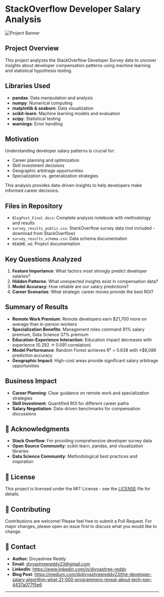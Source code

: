 # StackOverflow Developer Salary Analysis

![Project Banner](https://images.unsplash.com/photo-1551288049-bebda4e38f71?ixlib=rb-4.0.3&auto=format&fit=crop&w=2070&q=80)

## Project Overview
This project analyzes the StackOverflow Developer Survey data to uncover insights about developer compensation patterns using machine learning and statistical hypothesis testing.

## Libraries Used
- **pandas**: Data manipulation and analysis
- **numpy**: Numerical computing
- **matplotlib & seaborn**: Data visualization
- **scikit-learn**: Machine learning models and evaluation
- **scipy**: Statistical testing
- **warnings**: Error handling

## Motivation
Understanding developer salary patterns is crucial for:
- Career planning and optimization
- Skill investment decisions
- Geographic arbitrage opportunities
- Specialization vs. generalization strategies

This analysis provides data-driven insights to help developers make informed career decisions.

## Files in Repository
- `BlogPost_Final.docx`: Complete analysis notebook with methodology and results
- `survey_results_public.csv`: StackOverflow survey data (not included - download from StackOverflow)
- `survey_results_schema.csv`: Data schema documentation
- `README.md`: Project documentation

## Key Questions Analyzed
1. **Feature Importance**: What factors most strongly predict developer salaries?
2. **Hidden Patterns**: What unexpected insights exist in compensation data?
3. **Model Accuracy**: How reliable are our salary predictions?
4. **Career Scenarios**: What strategic career moves provide the best ROI?

## Summary of Results
- **Remote Work Premium**: Remote developers earn $21,700 more on average than in-person workers
- **Specialization Benefits**: Management roles command 91% salary premium, Data Science 37% premium
- **Education-Experience Interaction**: Education impact decreases with experience (0.292 → 0.091 correlation)
- **Model Performance**: Random Forest achieves R² = 0.638 with ±$8,086 prediction accuracy
- **Geographic Impact**: High-cost areas provide significant salary arbitrage opportunities

## Business Impact
- **Career Planning**: Clear guidance on remote work and specialization strategies
- **Skill Investment**: Quantified ROI for different career paths
- **Salary Negotiation**: Data-driven benchmarks for compensation discussions

## 🙏 Acknowledgments

- **Stack Overflow**: For providing comprehensive developer survey data
- **Open Source Community**: scikit-learn, pandas, and visualization libraries
- **Data Science Community**: Methodological best practices and inspiration

## 📄 License

This project is licensed under the MIT License - see the [LICENSE](LICENSE) file for details.

## 🤝 Contributing

Contributions are welcome! Please feel free to submit a Pull Request. For major changes, please open an issue first to discuss what you would like to change.

## 📧 Contact

- **Author**: Divyashree Reddy
- **Email**: divyashreereddy23@gmail.com
- **LinkedIn**: https://www.linkedin.com/in/divyashree-reddy 
- **Blog Post**: https://medium.com/@divyashreereddy23/the-developer-salary-algorithm-what-21-000-programmers-reveal-about-tech-pay-4437a077f5e6

---
